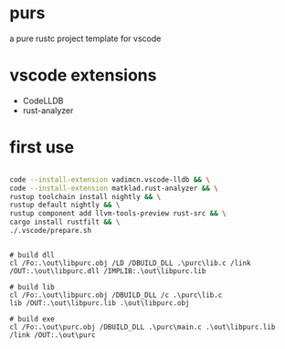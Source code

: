 # purs

a pure rustc project template for vscode

# vscode extensions

* CodeLLDB
* rust-analyzer

# first use

```bash

code --install-extension vadimcn.vscode-lldb && \
code --install-extension matklad.rust-analyzer && \
rustup toolchain install nightly && \
rustup default nightly && \
rustup component add llvm-tools-preview rust-src && \
cargo install rustfilt && \
./.vscode/prepare.sh

```

```batch

# build dll
cl /Fo:.\out\libpurc.obj /LD /DBUILD_DLL .\purc\lib.c /link /OUT:.\out\libpurc.dll /IMPLIB:.\out\libpurc.lib

# build lib
cl /Fo:.\out\libpurc.obj /DBUILD_DLL /c .\purc\lib.c
lib /OUT:.\out\libpurc.lib .\out\libpurc.obj

# build exe
cl /Fo:.\out\purc.obj /DBUILD_DLL .\purc\main.c .\out\libpurc.lib /link /OUT:.\out\purc

```